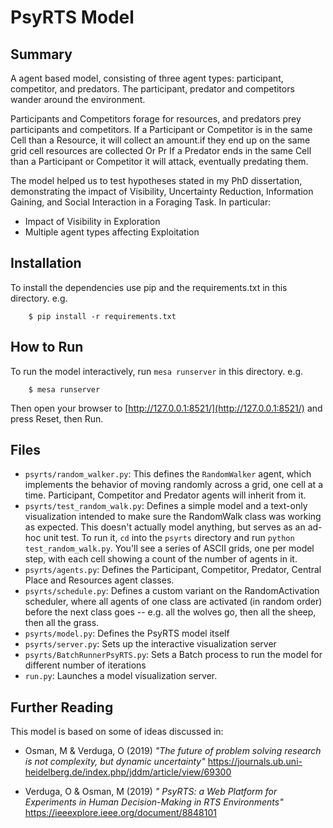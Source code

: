 # PsyRTS Model

## Summary

A agent based model, consisting of three agent types: participant, competitor, and predators.
 The participant, predator and competitors wander around the environment.
  
  Participants and Competitors forage for resources, and predators prey participants and competitors. 
  If a Participant or Competitor is in the same Cell than a Resource, it will collect an amount.if they end up on the same grid cell resources are collected Or Pr
  If a Predator ends in the same Cell than a Participant or Competitor it will attack, eventually predating them.
  
  
 

The model helped us to test hypotheses stated in my PhD dissertation, demonstrating the impact of Visibility, Uncertainty Reduction, Information Gaining, and Social Interaction in a Foraging Task. In particular:
 -  Impact of Visibility in Exploration
 -  Multiple agent types affecting Exploitation
 
## Installation

To install the dependencies use pip and the requirements.txt in this directory. e.g.

```
    $ pip install -r requirements.txt
```

## How to Run

To run the model interactively, run ``mesa runserver`` in this directory. e.g.

```
    $ mesa runserver
```

Then open your browser to [http://127.0.0.1:8521/](http://127.0.0.1:8521/) and press Reset, then Run.

## Files

* ``psyrts/random_walker.py``: This defines the ``RandomWalker`` agent, which implements the behavior of moving randomly across a grid, one cell at a time. Participant, Competitor and Predator agents will inherit from it.
* ``psyrts/test_random_walk.py``: Defines a simple model and a text-only visualization intended to make sure the RandomWalk class was working as expected. This doesn't actually model anything, but serves as an ad-hoc unit test. To run it, ``cd`` into the ``psyrts`` directory and run ``python test_random_walk.py``. You'll see a series of ASCII grids, one per model step, with each cell showing a count of the number of agents in it.
* ``psyrts/agents.py``: Defines the Participant, Competitor, Predator, Central Place and Resources agent classes.
* ``psyrts/schedule.py``: Defines a custom variant on the RandomActivation scheduler, where all agents of one class are activated (in random order) before the next class goes -- e.g. all the wolves go, then all the sheep, then all the grass.
* ``psyrts/model.py``: Defines the PsyRTS model itself
* ``psyrts/server.py``: Sets up the interactive visualization server
* ``psyrts/BatchRunnerPsyRTS.py``: Sets a Batch process to run the model for different number of iterations
* ``run.py``: Launches a model visualization server.

## Further Reading

This model is based on some of ideas discussed in:

 * Osman, M & Verduga, O (2019) *"The future of problem solving research is not complexity, but dynamic uncertainty"* https://journals.ub.uni-heidelberg.de/index.php/jddm/article/view/69300
  
 * Verduga, O & Osman, M (2019) *" PsyRTS: a Web Platform for Experiments in Human Decision-Making in RTS Environments"* https://ieeexplore.ieee.org/document/8848101

